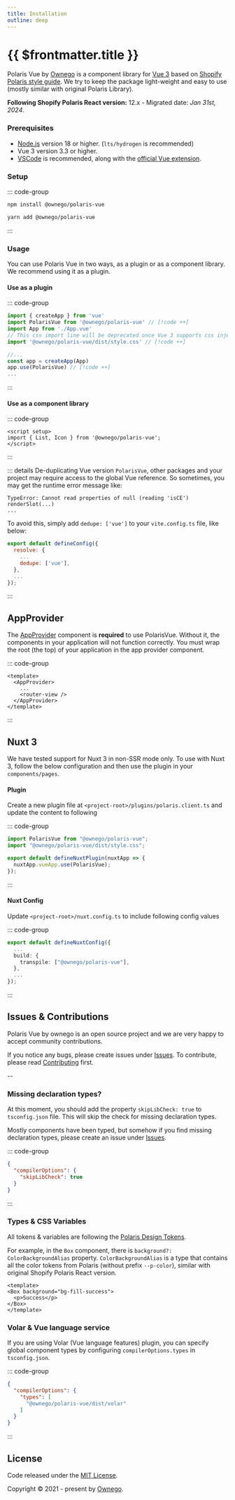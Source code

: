 ```yaml
---
title: Installation
outline: deep
---
```


# {{ $frontmatter.title }}

Polaris Vue by [Ownego](https://ownego.com?utm_source=polaris-vue&utm_medium=referral&utm_campaign=website) is a component library for [Vue 3](https://vuejs.org) based on [Shopify Polaris style guide](https://polaris.shopify.com). We try to keep the package light-weight and easy to use (mostly similar with original Polaris Library).

**Following Shopify Polaris React version:** 12.x - Migrated date: *Jan 31st, 2024*.

### Prerequisites

- [Node.js](https://nodejs.org/) version 18 or higher. (`lts/hydrogen` is recommended)
- Vue 3 version 3.3 or higher.
- [VSCode](https://code.visualstudio.com/) is recommended, along with the [official Vue extension](https://marketplace.visualstudio.com/items?itemName=Vue.volar).

### Setup

::: code-group
```bash [npm]
npm install @ownego/polaris-vue
```
```bash [yarn]
yarn add @ownego/polaris-vue
```
:::

### Usage

You can use Polaris Vue in two ways, as a plugin or as a component library. We recommend using it as a plugin.

#### Use as a plugin

::: code-group
```js [main.js]
import { createApp } from 'vue'
import PolarisVue from '@ownego/polaris-vue' // [!code ++]
import App from './App.vue'
// This css import line will be deprecated once Vue 3 supports css injections.
import '@ownego/polaris-vue/dist/style.css' // [!code ++]

//...
const app = createApp(App)
app.use(PolarisVue) // [!code ++]
...
```
:::

#### Use as a component library

::: code-group
```vue [Component.vue]
<script setup>
import { List, Icon } from '@ownego/polaris-vue';
</script>
```
:::

::: details De-duplicating Vue version
`PolarisVue`, other packages and your project may require access to the global Vue reference. So sometimes, you may get the runtime error message like:

```
TypeError: Cannot read properties of null (reading 'isCE')
renderSlot(...)
...
```

To avoid this, simply add `dedupe: ['vue']` to your `vite.config.ts` file, like below:

```js
export default defineConfig({
  resolve: {
    ...
    dedupe: ['vue'],
  },
  ...
});
```
:::

## AppProvider

The [AppProvider](/components/AppProvider) component is **required** to use PolarisVue. Without it, the components in your application will not function correctly. You must wrap the root (the top) of your application in the app provider component.

::: code-group
```vue [App.vue]
<template>
  <AppProvider>
    ...
    <router-view />
  </AppProvider>
</template>
```
:::

## Nuxt 3

We have tested support for Nuxt 3 in non-SSR mode only. To use with Nuxt 3, follow the below configuration and then use the plugin in your `components/pages`.

#### Plugin

Create a new plugin file at `<project-root>/plugins/polaris.client.ts` and update the content to following

::: code-group
```ts [polaris.client.ts]
import PolarisVue from "@ownego/polaris-vue";
import "@ownego/polaris-vue/dist/style.css";

export default defineNuxtPlugin(nuxtApp => {
  nuxtApp.vueApp.use(PolarisVue);
});
```
:::

#### Nuxt Config

Update `<project-root>/nuxt.config.ts` to include following config values

::: code-group
```ts [nuxt.config.ts]
export default defineNuxtConfig({
  ...
  build: {
    transpile: ["@ownego/polaris-vue"],
  },
  ...
});
```
:::

## Issues & Contributions

Polaris Vue by ownego is an open source project and we are very happy to accept community contributions.

If you notice any bugs, please create issues under [Issues](https://github.com/ownego/polaris-vue/issues).
To contribute, please read [Contributing](/contributing) first.

--

###  Missing declaration types?

At this moment, you should add the property `skipLibCheck: true` to `tsconfig.json` file. This will skip the check for missing declaration types.

Mostly components have been typed, but somehow if you find missing declaration types, please create an issue under [Issues](https://github.com/ownego/polaris-vue/issues).

::: code-group
```json [tsconfig.json]
{
  "compilerOptions": {
    "skipLibCheck": true
  }
}
```
:::

### Types & CSS Variables

All tokens & variables are following the [Polaris Design Tokens](https://polaris.shopify.com/tokens/color).

For example, in the `Box` component, there is `background?: ColorBackgroundAlias` property.
`ColorBackgroundAlias` is a type that contains all the color tokens from Polaris (without prefix `--p-color`), similar with original Shopify Polaris React version.

```vue
<template>
<Box background="bg-fill-success">
  <p>Success</p>
</Box>
</template>
```

### Volar & Vue language service

If you are using Volar (Vue language features) plugin, you can specify global component types by configuring `compilerOptions.types` in `tsconfig.json`.

::: code-group
```json [tsconfig.json]
{
  "compilerOptions": {
    "types": [
      "@ownego/polaris-vue/dist/volar"
    ]
  }
}
```
:::

## License

Code released under the [MIT License](https://github.com/ownego/polaris-vue/blob/master/LICENSE).

Copyright &copy; 2021 - present by [Ownego](https://ownego.com?utm_source=polaris-vue&utm_medium=referral&utm_campaign=website).
